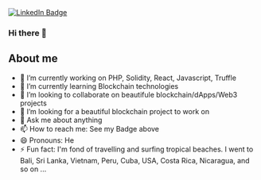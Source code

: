 <div id="badges">
  <a href="https://www.linkedin.com/in/gilles-bruno-63281a33/">
    <img src="https://img.shields.io/badge/LinkedIn-blue?style=for-the-badge&logo=linkedin&logoColor=white" alt="LinkedIn Badge"/>
  </a>
</div>

### Hi there 👋

## About me

- 🔭 I’m currently working on PHP, Solidity, React, Javascript, Truffle
- 🌱 I’m currently learning Blockchain technologies
- 👯 I’m looking to collaborate on beautifule blockchain/dApps/Web3 projects
- 🤔 I’m looking for a beautiful blockchain project to work on
- 💬 Ask me about anything
- 📫 How to reach me: See my Badge above
- 😄 Pronouns: He
-  ⚡ Fun fact: I'm fond of travelling and surfing tropical beaches. 
I went to Bali, Sri Lanka, Vietnam, Peru, Cuba, USA, Costa Rica, Nicaragua, and so on ... 

